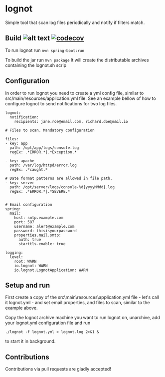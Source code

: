 lognot
======
                  
Simple tool that scan log files periodically and notify if filters match.

Build ![alt text]( https://travis-ci.org/lognot/lognot.svg?branch=master "Build status" ) [![codecov](https://codecov.io/gh/lognot/lognot/branch/master/graph/badge.svg)](https://codecov.io/gh/lognot/lognot)
--------------------------------------------------------------------------------------------------------------------------------------------------------------------------------------------------------------------------------

To run lognot run
```mvn spring-boot:run```

To build the jar run
```mvn package```
It will create the distributable archives containing the lognot.sh scrip

Configuration
-------------

In order to run lognot you need to create a yml config file, similar to src/main/resources/application.yml file.
See an example bellow of how to configure lognot to send notifications for two log files.

```
lognot:
  notification:
    recipients: jane.roe@email.com, richard.doe@mail.io

# Files to scan. Mandatory configuration

files:
- key: app
  path: /opt/app/logs/console.log
  regEx: .*ERROR.*|.*Exception.*

- key: apache
  path: /var/log/httpd/error.log
  regEx: .*caught.*

# Date format patterns are allowed in file path.
- key: server
  path: /opt/server/logs/console-%d{yyyyMMdd}.log
  regEx: .*ERROR.*|.*SEVERE.*


# Email configuration
spring:
  mail:
    host: smtp.example.com
    port: 587
    username: alert@example.com
    password: thisisyourpassword
    properties.mail.smtp:
      auth: true
      starttls.enable: true

logging:
  level:
    root: WARN
    io.lognot: WARN
    io.lognot.LognotApplication: WARN

```

Setup and run
-------------

First create a copy of the src\main\resources\application.yml file - let's 
call it lognot.yml - and set email properties, and files to scan, similar to the example above.

Copy the lognot archive machine you want to run lognot on, unarchive, add your lognot.yml configuration file and run
```
./lognot -f lognot.yml > lognot.log 2>&1 &
``` 
to start it in background.

Contributions
-------------
Contributions via pull requests are gladly accepted!
